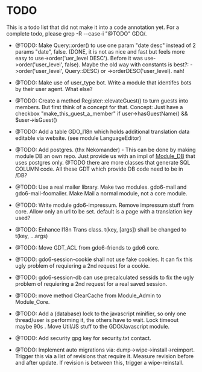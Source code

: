 # TODO

This is a todo list that did not make it into a code annotation yet.
For a complete todo, please grep -R --case-i "@TODO" GDO/.


- @TODO: Make Query::order() to use one param "date desc" instead of 2 params "date", false. (DONE, it is not as nice and fast but feels more easy to use->order('uer_level DESC'). Before it was use->order('user_level', false). Maybe the old way with constants is best?: ->order('user_level', Query::DESC) or ->orderDESC('user_level). nah!

- @TODO: Make use of user_type bot. Write a module that identifes bots by their user agent. What else?

- @TODO: Create a method Register::elevateGuest() to turn guests into members. But first think of a concept for that. Concept: Just have a checkbox "make_this_guest_a_member" if user->hasGuestName() && $user->isGuest()

- @TODO: Add a table GDO_I18n which holds additional translation data editable via website. (see module LanguageEditor)

- @TODO: Add postgres. (thx Nekomander) - This can be done by making module DB an own repo. Just provide us with an impl of [Module_DB](https://github.com/gizmore/gdo6/edit/master/GDO/DB/) that uses postgres only. @TODO there are more classes that generate SQL COLUMN code. All these GDT which provide DB code need to be in /DB?

- @TODO: Use a real mailer library. Make two modules. gdo6-mail and gdo6-mail-foomailer. Make Mail a normal module, not a core module.

- @TODO: Write module gdo6-impressum. Remove impressum stuff from core. Allow only an url to be set. default is a page with a translation key used?

- @TODO: Enhance I18n Trans class. t(key, [args]) shall be changed to t(key, ...args)

- @TODO: Move GDT_ACL from gdo6-friends to gdo6 core.

- @TODO: gdo6-session-cookie shall not use fake cookies. It can fix this ugly problem of requiering a 2nd request for a cookie.

- @TODO: gdo6-session-db can use precalculated sessids to fix the ugly problem of requiering a 2nd request for a real saved session.

- @TODO: move method ClearCache from Module_Admin to Module_Core.

- @TODO: Add a (database) lock to the javascript minifier, so only one thread/user is performing it, the others have to wait. Lock timeout maybe 90s . Move Util/JS stuff to the GDO/Javascript module.

- @TODO: Add security gpg key for security.txt contact.

- @TODO: Implement auto migrations via: dump->wipe->install->reimport. Trigger this via a list of revisions that require it. Measure revision before and after update. If revision is between this, trigger a wipe-reinstall.
